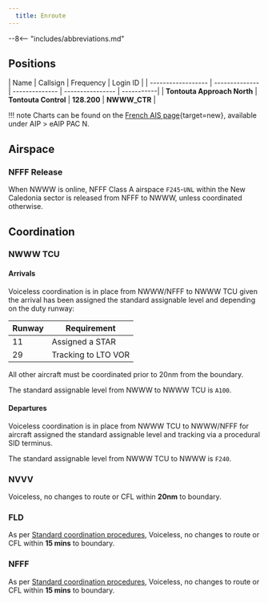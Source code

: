 ```yaml
---
  title: Enroute
---
```


--8<-- "includes/abbreviations.md"

## Positions

| Name               | Callsign       | Frequency        | Login ID              |
| ------------------ | --------------| -------------- | ---------------- | -----------|
| **Tontouta Approach North** | **Tontouta Control**  | **128.200**     | **NWWW_CTR**     |

!!! note
    Charts can be found on the [French AIS page](https://www.sia.aviation-civile.gouv.fr/){target=new}, available under AIP > eAIP PAC N.

## Airspace
### NFFF Release
When NWWW is online, NFFF Class A airspace `F245`-`UNL` within the New Caledonia sector is released from NFFF to NWWW, unless coordinated otherwise.

## Coordination
### NWWW TCU
#### Arrivals
Voiceless coordination is in place from NWWW/NFFF to NWWW TCU given the arrival has been assigned the standard assignable level and depending on the duty runway:

|Runway|Requirement|
|------|-----------|
|11|Assigned a STAR|
|29|Tracking to LTO VOR|

All other aircraft must be coordinated prior to 20nm from the boundary.

The standard assignable level from NWWW to NWWW TCU is `A100`.

#### Departures
Voiceless coordination is in place from NWWW TCU to NWWW/NFFF for aircraft assigned the standard assignable level and tracking via a procedural SID terminus.

The standard assignable level from NWWW TCU to NWWW is `F240`.

### NVVV
Voiceless, no changes to route or CFL within **20nm** to boundary.

### FLD
As per [Standard coordination procedures](../../../controller-skills/coordination/#pacific-units), Voiceless, no changes to route or CFL within **15 mins** to boundary.

### NFFF
As per [Standard coordination procedures](../../../controller-skills/coordination/#pacific-units), Voiceless, no changes to route or CFL within **15 mins** to boundary.